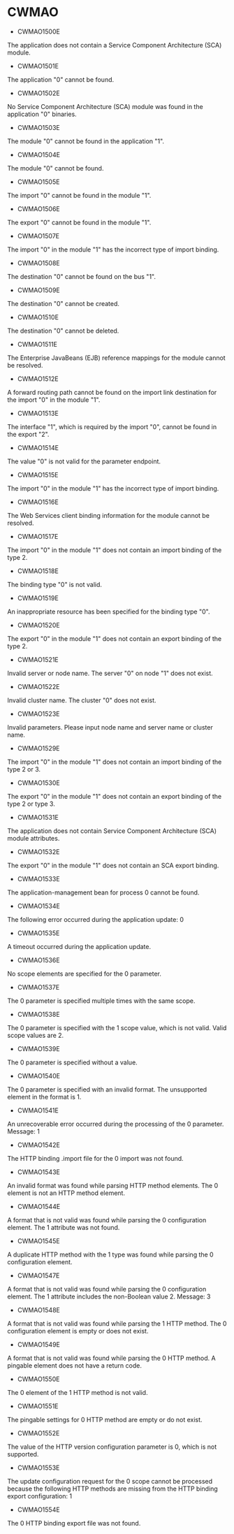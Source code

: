 # CWMAO

- CWMAO1500E

The application does not contain a Service Component Architecture (SCA) module.
- CWMAO1501E

The application "0" cannot be found.
- CWMAO1502E

No Service Component Architecture (SCA) module was found in the application "0" binaries.
- CWMAO1503E

The module "0" cannot be found in the application "1".
- CWMAO1504E

The module "0" cannot be found.
- CWMAO1505E

The import "0" cannot be found in the module "1".
- CWMAO1506E

The export "0" cannot be found in the module "1".
- CWMAO1507E

The import "0" in the module "1" has the incorrect type of import binding.
- CWMAO1508E

The destination "0" cannot be found on the bus "1".
- CWMAO1509E

The destination "0" cannot be created.
- CWMAO1510E

The destination "0" cannot be deleted.
- CWMAO1511E

The Enterprise JavaBeans (EJB) reference mappings for the module cannot be resolved.
- CWMAO1512E

A forward routing path cannot be found on the import link destination for the import "0" in the module "1".
- CWMAO1513E

The interface "1", which is required by the import "0", cannot be found in the export "2".
- CWMAO1514E

The value "0" is not valid for the parameter endpoint.
- CWMAO1515E

The import "0" in the module "1" has the incorrect type of import binding.
- CWMAO1516E

The Web Services client binding information for the module cannot be resolved.
- CWMAO1517E

The import "0" in the module "1" does not contain an import binding of the type 2.
- CWMAO1518E

The binding type "0" is not valid.
- CWMAO1519E

An inappropriate resource has been specified for the binding type "0".
- CWMAO1520E

The export "0" in the module "1" does not contain an export binding of the type 2.
- CWMAO1521E

Invalid server or node name. The server "0" on node "1" does not exist.
- CWMAO1522E

Invalid cluster name. The cluster "0" does not exist.
- CWMAO1523E

Invalid parameters. Please input node name and server name or cluster name.
- CWMAO1529E

The import "0" in the module "1" does not contain an import binding of the type 2 or 3.
- CWMAO1530E

The export "0" in the module "1" does not contain an export binding of the type 2 or type 3.
- CWMAO1531E

The application does not contain Service Component Architecture (SCA) module attributes.
- CWMAO1532E

The export "0" in the module "1" does not contain an SCA export binding.
- CWMAO1533E

The application-management bean for process 0 cannot be found.
- CWMAO1534E

The following error occurred during the application update: 0
- CWMAO1535E

A timeout occurred during the application update.
- CWMAO1536E

No scope elements are specified for the 0 parameter.
- CWMAO1537E

The 0 parameter is specified multiple times with the same scope.
- CWMAO1538E

The 0 parameter is specified with the 1 scope value, which is not valid. Valid scope values are 2.
- CWMAO1539E

The 0 parameter is specified without a value.
- CWMAO1540E

The 0 parameter is specified with an invalid format. The unsupported element in the format is 1.
- CWMAO1541E

An unrecoverable error occurred during the processing of the 0 parameter. Message: 1
- CWMAO1542E

The HTTP binding .import file for the 0 import was not found.
- CWMAO1543E

An invalid format was found while parsing HTTP method elements. The 0 element is not an HTTP method element.
- CWMAO1544E

A format that is not valid was found while parsing the 0 configuration element. The 1 attribute was not found.
- CWMAO1545E

A duplicate HTTP method with the 1 type was found while parsing the 0 configuration element.
- CWMAO1547E

A format that is not valid was found while parsing the 0 configuration element. The 1 attribute includes the non-Boolean value 2. Message: 3
- CWMAO1548E

A format that is not valid was found while parsing the 1 HTTP method. The 0 configuration element is empty or does not exist.
- CWMAO1549E

A format that is not valid was found while parsing the 0 HTTP method. A pingable element does not have a return code.
- CWMAO1550E

The 0 element of the 1 HTTP method is not valid.
- CWMAO1551E

The pingable settings for 0 HTTP method are empty or do not exist.
- CWMAO1552E

The value of the HTTP version configuration parameter is 0, which is not supported.
- CWMAO1553E

The update configuration request for the 0 scope cannot be processed because the following HTTP methods are missing from the HTTP binding export configuration: 1
- CWMAO1554E

The 0 HTTP binding export file was not found.